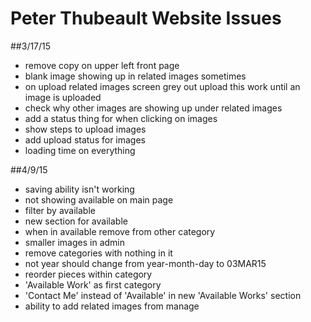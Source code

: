 # Peter Thubeault Website Issues

##3/17/15
- remove copy on upper left front page
- blank image showing up in related images sometimes
- on upload related images screen grey out upload this work until an image is uploaded
- check why other images are showing up under related images
- add a status thing for when clicking on images
- show steps to upload images
- add upload status for images
- loading time on everything

##4/9/15
- saving ability isn't working
- not showing available on main page
- filter by available
- new section for available
- when in available remove from other category
- smaller images in admin
- remove categories with nothing in it
- not year should change from year-month-day to 03MAR15
- reorder pieces within category
- 'Available Work' as first category
- 'Contact Me' instead of 'Available' in new 'Available Works' section
- ability to add related images from manage  
